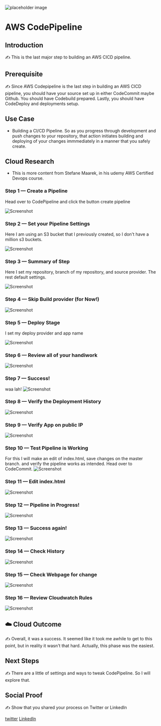 

![placeholder image](CodePipeline.png)

# AWS CodePipeline

## Introduction

✍️ This is the last major step to building an AWS CICD pipeline.

## Prerequisite

✍️ Since AWS Codepipeline is the last step in building an AWS CICD pipeline, you should have your source set up in either CodeCommit maybe Github. You should have Codebuild prepared. Lastly, you should have CodeDeploy and deployments setup.

## Use Case

- Building a CI/CD Pipeline. So as you progress through development and push changes to your repository, that action initiates building and deploying of your changes immmediately in a manner that you safely create.

## Cloud Research

- This is more content from Stefane Maarek, in his udemy AWS Certified Devops course.

### Step 1 — Create a Pipeline
Head over to CodePipeline and click the button create pipeline

![Screenshot](Step1_create_pipeline.png)

### Step 2 — Set your Pipeline Settings
Here I am using an S3 bucket that I previously created, so I don't have a million s3 buckets.

![Screenshot](step2_pipeline_settings.png)

### Step 3 — Summary of Step

Here I set my repository, branch of my repository, and source provider. The rest default settings.

![Screenshot](step3_source_stage_settings.png)

### Step 4 — Skip Build provider (for Now!)

![Screenshot](step4_skip_build_provider.png)

### Step 5 — Deploy Stage
I set my deploy provider and app name

![Screenshot](step5_deploy_stage.png)

### Step 6 — Review all of your handiwork

![Screenshot](step6_review_settings.png)

### Step 7 — Success!
waa lah!
![Screenshot](step7_success.png)

### Step 8 — Verify the Deployment History

![Screenshot](step8_verify_deployment_history.png)

### Step 9 — Verify App on public IP

![Screenshot](step9_verifying_public_IP.png)

### Step 10 — Test Pipeline is Working
For this I will make an edit of index.html, save changes on 
the master branch. and verify the pipeline works as intended.
Head over to CodeCommit.
![Screenshot](step9_test_pipeline_edit_webpage.png)

### Step 11 — Edit index.html

![Screenshot](step10_edit_index.png)

### Step 12 — Pipeline in Progress!

![Screenshot](step11_inprogress.png)

### Step 13 — Success again!

![Screenshot](step12_succeeded.png)

### Step 14 — Check History

![Screenshot](step12_working.png)

### Step 15 — Check Webpage for change

![Screenshot](step13_success.png)

### Step 16 — Review Cloudwatch Rules

![Screenshot](step14_cloudwatch_rules.png)

## ☁️ Cloud Outcome

✍️ Overall, it was a success. It seemed like it took me awhile to get to 
this point, but in reality it wasn't that hard. Actually, this phase was the
easiest.

## Next Steps

✍️ There are a little of settings and ways to tweak CodePipeline. So I will explore that.

## Social Proof

✍️ Show that you shared your process on Twitter or LinkedIn

[twitter](https://twitter.com/DemianJennings/status/1622808950348345344)
[LinkedIn](https://www.linkedin.com/posts/demian-jennings_100daysofcloud-aws-pipeline-activity-7028575503993196544-rAJJ?utm_source=share&utm_medium=member_desktop)


